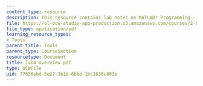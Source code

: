 ```yaml
---
content_type: resource
description: This resource contains lab notes on MATLAB? Programming - Functions.
file: https://ol-ocw-studio-app-production.s3.amazonaws.com/courses/2-003j-dynamics-and-control-i-spring-2007/77656abd5e273b1d6bbd1bc1836c803b_lab4_overview.pdf
file_type: application/pdf
learning_resource_types:
- Tools
parent_title: Tools
parent_type: CourseSection
resourcetype: Document
title: lab4_overview.pdf
type: OCWFile
uid: 77656abd-5e27-3b1d-6bbd-1bc1836c803b
---
```

